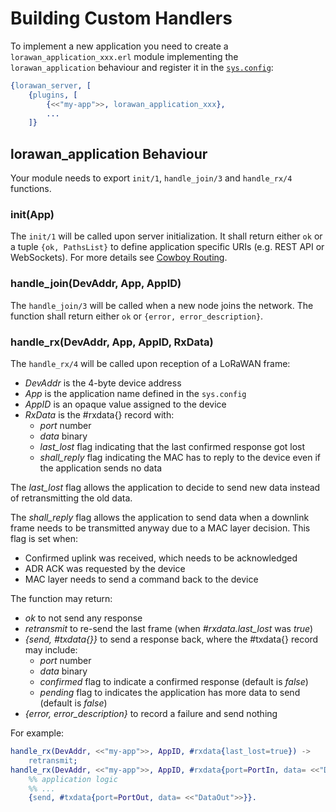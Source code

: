 # Building Custom Handlers

To implement a new application you need to create a `lorawan_application_xxx.erl`
module implementing the `lorawan_application` behaviour and register it in the
[`sys.config`](lorawan_server.config):
```erlang
{lorawan_server, [
    {plugins, [
        {<<"my-app">>, lorawan_application_xxx},
        ...
    ]}
```

## lorawan_application Behaviour

Your module needs to export `init/1`, `handle_join/3` and `handle_rx/4` functions.

### init(App)

The `init/1` will be called upon server initialization. It shall return either
`ok` or a tuple `{ok, PathsList}` to define application specific URIs (e.g.
REST API or WebSockets). For more details see
[Cowboy Routing](https://github.com/ninenines/cowboy/blob/master/doc/src/guide/routing.asciidoc).

### handle_join(DevAddr, App, AppID)

The `handle_join/3` will be called when a new node joins the network. The function
shall return either `ok` or `{error, error_description}`.

### handle_rx(DevAddr, App, AppID, RxData)
The `handle_rx/4` will be called upon reception of a LoRaWAN frame:
  * *DevAddr* is the 4-byte device address
  * *App* is the application name defined in the `sys.config`
  * *AppID* is an opaque value assigned to the device
  * *RxData* is the #rxdata{} record with:
    * *port* number
    * *data* binary
    * *last_lost* flag indicating that the last confirmed response got lost
    * *shall_reply* flag indicating the MAC has to reply to the device even if
      the application sends no data

The *last_lost* flag allows the application to decide to send new data instead of
retransmitting the old data.

The *shall_reply* flag allows the application to send data when a downlink frame
needs to be transmitted anyway due to a MAC layer decision.
This flag is set when:
  * Confirmed uplink was received, which needs to be acknowledged
  * ADR ACK was requested by the device
  * MAC layer needs to send a command back to the device

The function may return:
  * *ok* to not send any response
  * *retransmit* to re-send the last frame (when *#rxdata.last_lost* was *true*)
  * *{send, #txdata{}}* to send a response back, where the #txdata{} record may include:
    * *port* number
    * *data* binary
    * *confirmed* flag to indicate a confirmed response (default is *false*)
    * *pending* flag to indicates the application has more data to send (default is *false*)
  * *{error, error_description}* to record a failure and send nothing

For example:
```erlang
handle_rx(DevAddr, <<"my-app">>, AppID, #rxdata{last_lost=true}) ->
    retransmit;
handle_rx(DevAddr, <<"my-app">>, AppID, #rxdata{port=PortIn, data= <<"DataIn">>}) ->
    %% application logic
    %% ...
    {send, #txdata{port=PortOut, data= <<"DataOut">>}}.
```
